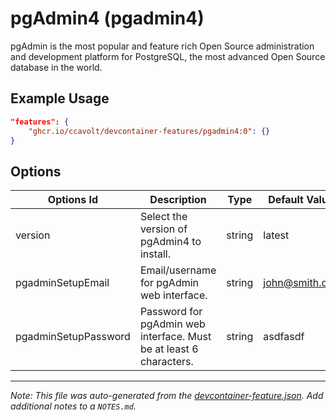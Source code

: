 
# pgAdmin4 (pgadmin4)

pgAdmin is the most popular and feature rich Open Source administration and development platform for PostgreSQL, the most advanced Open Source database in the world.

## Example Usage

```json
"features": {
    "ghcr.io/ccavolt/devcontainer-features/pgadmin4:0": {}
}
```

## Options

| Options Id | Description | Type | Default Value |
|-----|-----|-----|-----|
| version | Select the version of pgAdmin4 to install. | string | latest |
| pgadminSetupEmail | Email/username for pgAdmin web interface. | string | john@smith.dev |
| pgadminSetupPassword | Password for pgAdmin web interface. Must be at least 6 characters. | string | asdfasdf |

---

_Note: This file was auto-generated from the [devcontainer-feature.json](https://github.com/ccavolt/devcontainer-features/blob/main/src/pgadmin4/devcontainer-feature.json).  Add additional notes to a `NOTES.md`._
